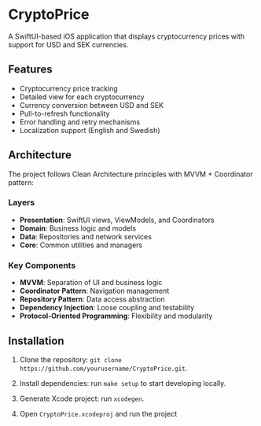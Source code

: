 # CryptoPrice

A SwiftUI-based iOS application that displays cryptocurrency prices with support for USD and SEK currencies.

## Features

- Cryptocurrency price tracking
- Detailed view for each cryptocurrency
- Currency conversion between USD and SEK
- Pull-to-refresh functionality
- Error handling and retry mechanisms
- Localization support (English and Swedish)

## Architecture

The project follows Clean Architecture principles with MVVM + Coordinator pattern:

### Layers

- **Presentation**: SwiftUI views, ViewModels, and Coordinators
- **Domain**: Business logic and models
- **Data**: Repositories and network services
- **Core**: Common utilities and managers

### Key Components

- **MVVM**: Separation of UI and business logic
- **Coordinator Pattern**: Navigation management
- **Repository Pattern**: Data access abstraction
- **Dependency Injection**: Loose coupling and testability
- **Protocol-Oriented Programming**: Flexibility and modularity

## Installation

1. Clone the repository:
`git clone https://github.com/yourusername/CryptoPrice.git`.

2. Install dependencies:
run `make setup` to start developing locally.

3. Generate Xcode project:
run `xcodegen`.

4. Open `CryptoPrice.xcodeproj` and run the project